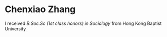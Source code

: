 # Chenxiao Zhang

I received _B.Soc.Sc (1st class honors) in Sociology_ from Hong Kong Baptist University
